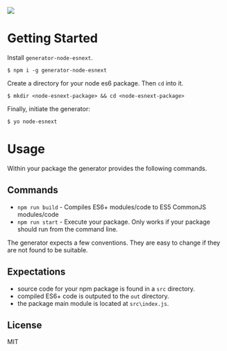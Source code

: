 ![](https://david-dm.org/briandipalma/generator-node-esnext.png)

# Getting Started

Install `generator-node-esnext`.

```
$ npm i -g generator-node-esnext
```

Create a directory for your node es6 package. Then `cd` into it.

```
$ mkdir <node-esnext-package> && cd <node-esnext-package>
```

Finally, initiate the generator:

```
$ yo node-esnext
```

# Usage

Within your package the generator provides the following commands.

## Commands

* `npm run build` - Compiles ES6+ modules/code to ES5 CommonJS modules/code
* `npm run start` - Execute your package. Only works if your package should run from the command line.

The generator expects a few conventions. They are easy to change if they are not found to be suitable.

## Expectations

* source code for your npm package is found in a `src` directory.
* compiled ES6+ code is outputed to the `out` directory.
* the package main module is located at `src\index.js`.

## License

MIT
